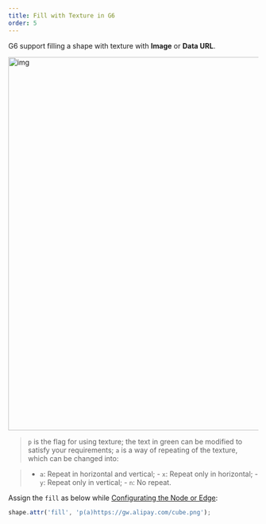 ```yaml
---
title: Fill with Texture in G6
order: 5
---
```


G6 support filling a shape with texture with **Image** or **Data URL**.

<img src='https://gw.alipayobjects.com/mdn/rms_f8c6a0/afts/img/A*cPgYSJ2ZfwYAAAAAAAAAAABkARQnAQ' width='750' alt='img'/>

> `p` is the flag for using texture; the text in green can be modified to satisfy your requirements; `a` is a way of repeating of the texture, which can be changed into:

> - `a`: Repeat in horizontal and vertical; - `x`: Repeat only in horizontal; - `y`: Repeat only in vertical; - `n`: No repeat.

Assign the `fill` as below while [Configurating the Node or Edge](/en/docs/manual/tutorial/elements):

```javascript
shape.attr('fill', 'p(a)https://gw.alipay.com/cube.png');
```
